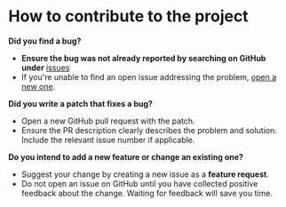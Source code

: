 # How to contribute to the project

**Did you find a bug?**

* **Ensure the bug was not already reported by searching on GitHub under** [issues](https://github.com/mauricioabreu/mosaic-video/issues)
* If you're unable to find an open issue addressing the problem, [open a new one](https://github.com/mauricioabreu/mosaic-video/issues/new).

**Did you write a patch that fixes a bug?**

* Open a new GitHub pull request with the patch.
* Ensure the PR description clearly describes the problem and solution. Include the relevant issue number if applicable.

**Do you intend to add a new feature or change an existing one?**

* Suggest your change by creating a new issue as a **feature request**.
* Do not open an issue on GitHub until you have collected positive feedback about the change. Waiting for feedback will save you time.
